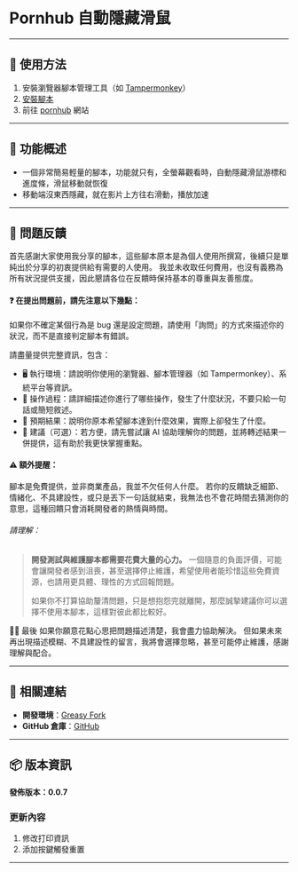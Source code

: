 # **Pornhub 自動隱藏滑鼠**

---

## **👻 使用方法**

1. 安裝瀏覽器腳本管理工具（如 [Tampermonkey](https://chrome.google.com/webstore/detail/tampermonkey/dhdgffkkebhmkfjojejmpbldmpobfkfo)）
2. [安裝腳本](https://update.greasyfork.org/scripts/488726/Pornhub%20%E6%BB%91%E9%BC%A0%E9%9A%B1%E8%97%8F.user.js)
3. 前往 [pornhub](https://cn.pornhub.com/) 網站

---

## **📜 功能概述**

- 一個非常簡易輕量的腳本，功能就只有，全螢幕觀看時，自動隱藏滑鼠游標和進度條，滑鼠移動就恢復
- 移動端沒東西隱藏，就在影片上方往右滑動，播放加速

---

## **📣 問題反饋**

首先感謝大家使用我分享的腳本，這些腳本原本是為個人使用所撰寫，後續只是單純出於分享的初衷提供給有需要的人使用。
我並未收取任何費用，也沒有義務為所有狀況提供支援，因此懇請各位在反饋時保持基本的尊重與友善態度。

#### ❓ 在提出問題前，請先注意以下幾點：
如果你不確定某個行為是 bug 還是設定問題，請使用「詢問」的方式來描述你的狀況，而不是直接判定腳本有錯誤。

請盡量提供完整資訊，包含：
- 🖥️ 執行環境：請說明你使用的瀏覽器、腳本管理器（如 Tampermonkey）、系統平台等資訊。
- 🧭 操作過程：請詳細描述你進行了哪些操作，發生了什麼狀況，不要只給一句話或簡短敘述。
- 🎯 預期結果：說明你原本希望腳本達到什麼效果，實際上卻發生了什麼。
- 🤖 建議（可選）：若方便，請先嘗試讓 AI 協助理解你的問題，並將轉述結果一併提供，這有助於我更快掌握重點。

#### ⚠️ 額外提醒：
腳本是免費提供，並非商業產品，我並不欠任何人什麼。
若你的反饋缺乏細節、情緒化、不具建設性，或只是丟下一句話就結束，我無法也不會花時間去猜測你的意思，這種回饋只會消耗開發者的熱情與時間。

###### 請理解：
> **開發測試與維護腳本都需要花費大量的心力。** 一個隨意的負面評價，可能會讓開發者感到沮喪，甚至選擇停止維護，希望使用者能珍惜這些免費資源，也請用更具體、理性的方式回報問題。
> 
> 如果你不打算協助釐清問題，只是想抱怨完就離開，那麼誠摯建議你可以選擇不使用本腳本，這樣對彼此都比較好。

🙇‍♂️ 最後
如果你願意花點心思把問題描述清楚，我會盡力協助解決。
但如果未來再出現描述模糊、不具建設性的留言，我將會選擇忽略，甚至可能停止維護，感謝理解與配合。

---

## **🔗 相關連結**

- **開發環境**：[Greasy Fork](https://greasyfork.org/zh-TW/users/989635-canaan-hs)  
- **GitHub 倉庫**：[GitHub](https://github.com/Canaan-HS/MonkeyScript/tree/main/PMouseHide)

---

## **📦 版本資訊**

**發佈版本：0.0.7** 

### **更新內容**
1. 修改打印資訊
2. 添加按鍵觸發重置

---